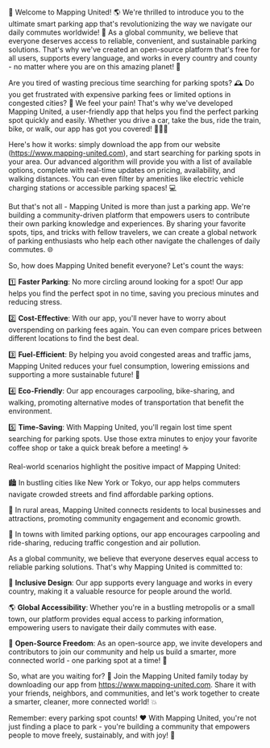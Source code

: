 🎉 Welcome to Mapping United! 🌎 We're thrilled to introduce you to the ultimate smart parking app that's revolutionizing the way we navigate our daily commutes worldwide! 🚀 As a global community, we believe that everyone deserves access to reliable, convenient, and sustainable parking solutions. That's why we've created an open-source platform that's free for all users, supports every language, and works in every country and county - no matter where you are on this amazing planet! 🌟

Are you tired of wasting precious time searching for parking spots? 🕰️ Do you get frustrated with expensive parking fees or limited options in congested cities? 🚗 We feel your pain! That's why we've developed Mapping United, a user-friendly app that helps you find the perfect parking spot quickly and easily. Whether you drive a car, take the bus, ride the train, bike, or walk, our app has got you covered! 🚌🏃‍♀️

Here's how it works: simply download the app from our website (https://www.mapping-united.com), and start searching for parking spots in your area. Our advanced algorithm will provide you with a list of available options, complete with real-time updates on pricing, availability, and walking distances. You can even filter by amenities like electric vehicle charging stations or accessible parking spaces! 💻

But that's not all - Mapping United is more than just a parking app. We're building a community-driven platform that empowers users to contribute their own parking knowledge and experiences. By sharing your favorite spots, tips, and tricks with fellow travelers, we can create a global network of parking enthusiasts who help each other navigate the challenges of daily commutes. 🌐

So, how does Mapping United benefit everyone? Let's count the ways:

1️⃣ **Faster Parking**: No more circling around looking for a spot! Our app helps you find the perfect spot in no time, saving you precious minutes and reducing stress.

2️⃣ **Cost-Effective**: With our app, you'll never have to worry about overspending on parking fees again. You can even compare prices between different locations to find the best deal.

3️⃣ **Fuel-Efficient**: By helping you avoid congested areas and traffic jams, Mapping United reduces your fuel consumption, lowering emissions and supporting a more sustainable future! 🌟

4️⃣ **Eco-Friendly**: Our app encourages carpooling, bike-sharing, and walking, promoting alternative modes of transportation that benefit the environment.

5️⃣ **Time-Saving**: With Mapping United, you'll regain lost time spent searching for parking spots. Use those extra minutes to enjoy your favorite coffee shop or take a quick break before a meeting! ☕️

Real-world scenarios highlight the positive impact of Mapping United:

🏙️ In bustling cities like New York or Tokyo, our app helps commuters navigate crowded streets and find affordable parking options.

🌳 In rural areas, Mapping United connects residents to local businesses and attractions, promoting community engagement and economic growth.

🚌 In towns with limited parking options, our app encourages carpooling and ride-sharing, reducing traffic congestion and air pollution.

As a global community, we believe that everyone deserves equal access to reliable parking solutions. That's why Mapping United is committed to:

💪 **Inclusive Design**: Our app supports every language and works in every country, making it a valuable resource for people around the world.

🌎 **Global Accessibility**: Whether you're in a bustling metropolis or a small town, our platform provides equal access to parking information, empowering users to navigate their daily commutes with ease.

🤝 **Open-Source Freedom**: As an open-source app, we invite developers and contributors to join our community and help us build a smarter, more connected world - one parking spot at a time! 🚀

So, what are you waiting for? 🎉 Join the Mapping United family today by downloading our app from https://www.mapping-united.com. Share it with your friends, neighbors, and communities, and let's work together to create a smarter, cleaner, more connected world! 💥

Remember: every parking spot counts! ❤️ With Mapping United, you're not just finding a place to park - you're building a community that empowers people to move freely, sustainably, and with joy! 🌈